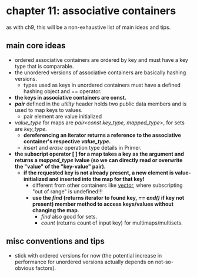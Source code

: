 # chapter 11: associative containers

as with ch9, this will be a non-exhaustive list of main ideas and tips.

## main core ideas
- ordered associative containers are ordered by key and must have a key type that is comparable.
- the unordered versions of associative containers are basically hashing versions.
	- types used as keys in unordered containers must have a defined hashing object and == operator.
- **the keys in associative containers are const.**
- ***pair*** defined in the *utility* header holds two public data members and is used to map keys to values.
	- pair element are value initialized 
- *value_type* for maps are *pair&lt;const key_type, mapped_type&gt;*, for sets are *key_type*.
	- **dereferencing an iterator returns a reference to the associative container's respective *value_type*.**
	- *insert* and *erase* operation type details in Primer.
- **the subscript operator [ ] for a map takes a key as the argument and returns a *mapped_type* lvalue (so we can directly read or overwrite the "value" of the "key-value" pair).**
	- **if the requested key is not already present, a new element is value-initialized and inserted into the map for that key!**
		- different from other containers like [vector](https://github.com/tedklin/pseudoblog/blob/master/cpp/primer/ch-03.md#library-vector-type-33), where subscripting "out of range" is undefined!!!
		- **use the *find* (returns iterator to found key, *== end()* if key not present) member method to access keys/values without changing the map**.
			- *find* also good for sets.
			- *count* (returns count of input key) for multimaps/multisets.

## misc conventions and tips
- stick with ordered versions for now (the potential increase in performance for unordered versions actually depends on not-so-obvious factors).
